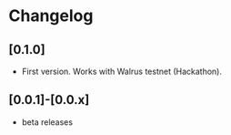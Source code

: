# Changelog

## [0.1.0]
- First version. Works with Walrus testnet (Hackathon).

## [0.0.1]-[0.0.x]

-   beta releases

